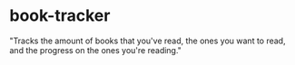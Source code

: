# book-tracker
"Tracks the amount of books that you've read, the ones you want to read, and the progress on the ones you're reading."
